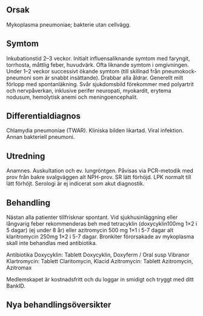 ## Orsak

Mykoplasma pneumoniae; bakterie utan cellvägg.

## Symtom

Inkubationstid 2–3 veckor. Initialt influensaliknande symtom med faryngit, torrhosta, måttlig feber, huvudvärk. Ofta liknande symtom i omgivningen.
Under 1–2 veckor successivt ökande symtom (till skillnad från pneumokock-pneumoni som är snabbt insättande). Drabbar alla åldrar. Generellt milt förlopp med spontanläkning. Svår sjukdomsbild förekommer med polyartrit och nervpåverkan, inklusive perifer neuropati, myokardit, erytema nodusum, hemolytisk anemi och meningoencephalit.

## Differentialdiagnos

Chlamydia pneumoniae (TWAR). Kliniska bilden likartad. Viral infektion. Annan bakteriell pneumoni.

## Utredning

Anamnes. Auskultation och ev. lungröntgen. Påvisas via PCR-metodik med prov från bakre svalgväggen alt NPH-prov. SR lätt förhöjd. LPK normalt till lätt förhöjt. Serologi är ej indicerat som akut diagnostik.

## Behandling

Nästan alla patienter tillfrisknar spontant. Vid sjukhusinläggning eller långvarig feber rekommenderas beh med tetracyklin (doxycyklin100mg 1×2 i 5 dagar) (ej under 8 år) eller azitromycin 500 mg 1×1 i 5-7 dagar alt klaritromycin 250mg 1×2 i 5-7 dagar.
Bronkiter förorsakade av mykoplasma skall inte behandlas med antibiotika.


Antibiotika
Doxycyklin: Tablett Doxycyklin, Doxyferm / Oral susp Vibranor
Klartromycin: Tablett Claritomycin, Klacid
Azitromycin: Tablett Azitromycin, Azitromax


Medlemskapet är kostnadsfritt och du loggar in smidigt och tryggt med ditt BankID.

## Nya behandlingsöversikter


